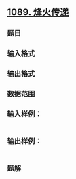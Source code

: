 ## [1089. 烽火传递](https://www.acwing.com/problem/content/solution/1091/1/)

### 题目

### 输入格式

### 输出格式

### 数据范围

### 输入样例：

```

```

### 输出样例：

```

```

### 题解